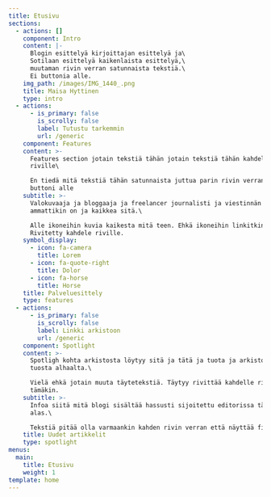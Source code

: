 ```yaml
---
title: Etusivu
sections:
  - actions: []
    component: Intro
    content: |-
      Blogin esittelyä kirjoittajan esittelyä ja\
      Sotilaan esittelyä kaikenlaista esittelyä,\
      muutaman rivin verran satunnaista tekstiä.\
      Ei buttonia alle.
    img_path: /images/IMG_1440_.png
    title: Maisa Hyttinen
    type: intro
  - actions:
      - is_primary: false
        is_scrolly: false
        label: Tutustu tarkemmin
        url: /generic
    component: Features
    content: >-
      Features section jotain tekstiä tähän jotain tekstiä tähän kahdelle
      riville\

      En tiedä mitä tekstiä tähän satunnaista juttua parin rivin verran ja ehkä
      buttoni alle
    subtitle: >-
      Valokuvaaja ja bloggaaja ja freelancer journalisti ja viestinnän
      ammattikin on ja kaikkea sitä.\

      Alle ikoneihin kuvia kaikesta mitä teen. Ehkä ikoneihin linkitkin.
      Rivitetty kahdele riville.
    symbol_display:
      - icon: fa-camera
        title: Lorem
      - icon: fa-quote-right
        title: Dolor
      - icon: fa-horse
        title: Horse
    title: Palveluesittely
    type: features
  - actions:
      - is_primary: false
        is_scrolly: false
        label: Linkki arkistoon
        url: /generic
    component: Spotlight
    content: >-
      Spotligh kohta arkistosta löytyy sitä ja tätä ja tuota ja arkistoon pääsee
      tuosta alhaalta.\

      Vielä ehkä jotain muuta täytetekstiä. Täytyy rivittää kahdelle riville
      tämäkin.
    subtitle: >-
      Infoa siitä mitä blogi sisältää hassusti sijoitettu editorissa tänne
      alas.\

      Tekstiä pitää olla varmaankin kahden rivin verran että näyttää fiksulta.
    title: Uudet artikkelit
    type: spotlight
menus:
  main:
    title: Etusivu
    weight: 1
template: home
---
```


